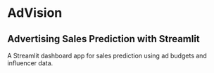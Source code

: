 # AdVision

## Advertising Sales Prediction with Streamlit

A Streamlit dashboard app for sales prediction using ad budgets and influencer data.
